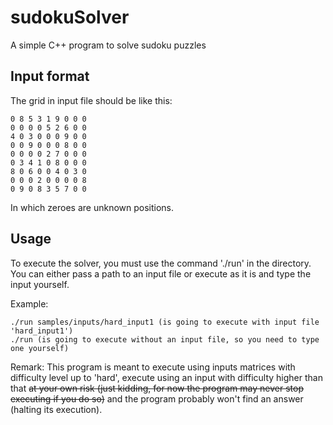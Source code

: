 # sudokuSolver
A simple C++ program to solve sudoku puzzles

## Input format

The grid in input file should be like this:

```
0 8 5 3 1 9 0 0 0
0 0 0 0 5 2 6 0 0
4 0 3 0 0 0 9 0 0
0 0 9 0 0 0 8 0 0
0 0 0 0 2 7 0 0 0
0 3 4 1 0 8 0 0 0
8 0 6 0 0 4 0 3 0
0 0 0 2 0 0 0 0 8
0 9 0 8 3 5 7 0 0
```

In which zeroes are unknown positions.

## Usage

To execute the solver, you must use the command './run' in the directory.
You can either pass a path to an input file or execute as it is and type the input yourself.

Example:
```
./run samples/inputs/hard_input1 (is going to execute with input file 'hard_input1')
./run (is going to execute without an input file, so you need to type one yourself)
```

Remark: This program is meant to execute using inputs matrices with difficulty level up to 'hard', execute using an input with difficulty higher than that ~~at your own risk (just kidding, for now the program may never stop executing if you do so)~~ and the program probably won't find an answer (halting its execution).
